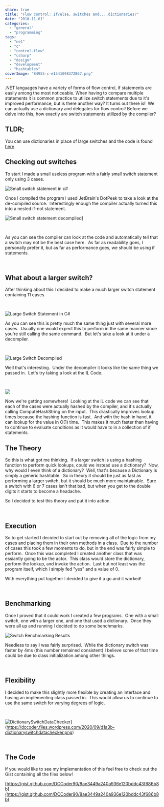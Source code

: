 ```yaml
---
share: true
title: "Flow control: If/else, switches and....dictionaries?"
date: "2018-11-01"
categories: 
  - "general"
  - "programming"
tags: 
  - "net"
  - "c"
  - "control-flow"
  - "csharp"
  - "design"
  - "development"
  - "hashtables"
coverImage: "84955-c-e1541098372867.png"
---
```


.NET languages have a variety of forms of flow control, if statements are easily among the most noticeable. When having to compare multiple statements it is common practice to utilize switch statements due to it's improved performance, but is there another way? It turns out there is!  We can actually use a dictionary and delegates for flow control! Before we delve into this, how exactly are switch statements utilized by the compiler?

## TLDR;

You can use dictionaries in place of large switches and the code is found [here](https://gist.github.com/DCCoder90/8ae3449a240a936e120bddc43f686b8b).

## Checking out switches

To start I made a small useless program with a fairly small switch statement only using 3 cases.

![Small switch statement in c#](../assets/img/posts/if-if-else-switches-and-dictionaries/60968-smallswitch.png)

Once I compiled the program I used JetBrain's DotPeek to take a look at the de-compiled source.  Interestingly enough the compiler actually turned this into a nested if-not statement.

![Small switch statement decompiled](../assets/img/posts/if-if-else-switches-and-dictionaries/b7a6b-smallswitchdecompiled.png)]

 

As you can see the compiler can look at the code and automatically tell that a switch may not be the best case here.  As far as readability goes, I personally prefer it, but as far as performance goes, we should be using if statements.

 

## What about a larger switch?

After thinking about this I decided to make a much larger switch statement containing 11 cases.

 

![Large Switch Statement in C#](../assets/img/posts/if-if-else-switches-and-dictionaries/13724-largeswitch.png)

As you can see this is pretty much the same thing just with several more cases.  Usually one would expect this to perform in the same manner since you're still calling the same command.  But let's take a look at it under a decompiler.

 

![Large Switch Decompiled](../assets/img/posts/if-if-else-switches-and-dictionaries/0e039-largeswitchdecompiled.png)

Well that's interesting.  Under the decompiler it looks like the same thing we passed in.  Let's try taking a look at the IL Code.

 

![](../assets/img/posts/if-if-else-switches-and-dictionaries/cf4ff-largeswitchilexplanation.png)

Now we're getting somewhere!  Looking at the IL code we can see that each of the cases were actually hashed by the compiler, and it's actually calling ComputeHashString on the input.  This drastically improves lookup times because the hashing function is fast.  And with the hash in hand, it can lookup for the value in O(1) time.  This makes it much faster than having to continue to evaluate conditions as it would have to in a collection of if statements.

## The Theory

So this is what got me thinking.  If a larger switch is using a hashing function to perform quick lookups, could we instead use a dictionary?  Now, why would I even think of a dictionary?  Well, that's because a Dictionary is simply a generic hashtable.  So in theory it should be just as fast as performing a larger switch, but it should be much more maintainable.  Sure a switch with 6 or 7 cases isn't that bad, but when you get to the double digits it starts to become a headache.

So I decided to test this theory and put it into action.

 

## Execution

So to get started I decided to start out by removing all of the logic from my cases and placing them in their own methods in a class.  Due to the number of cases this took a few moments to do, but in the end was fairly simple to perform.  Once this was completed I created another class that was essiantly going to be the actor.  This class would store the dictionary, perform the lookup, and invoke the action.  Last but not least was the program itself, which I simply fed "yes" and a value of 0.

With everything put together I decided to give it a go and it worked!

 

## Benchmarking

Once I proved that it could work I created a few programs.  One with a small switch, one with a larger one, and one that used a dictionary.  Once they were all up and running I decided to do some benchmarks.

![Switch Benchmarking Results](../assets/img/posts/if-if-else-switches-and-dictionaries/9940a-results.png)

Needless to say I was fairly surprised.  While the dictionary switch was faster by 4ms (this number remained consistent) I believe some of that time could be due to class initialization among other things.

 

## Flexibility

I decided to make this slightly more flexible by creating an interface and having an implementing class passed in.  This would allow us to continue to use the same switch for varying degrees of logic.

 

![DictionarySwitchDataChecker](../assets/img/posts/if-if-else-switches-and-dictionaries/d1a3b-dictionaryswitchdatachecker.png)](https://dccoder.files.wordpress.com/2020/09/d1a3b-dictionaryswitchdatachecker.png)

 

## The Code

If you would like to see my implementation of this feel free to check out the Gist containing all the files below!

[https://gist.github.com/DCCoder90/8ae3449a240a936e120bddc43f686b8b](https://gist.github.com/DCCoder90/8ae3449a240a936e120bddc43f686b8b)
